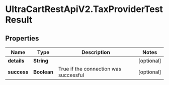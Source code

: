 # UltraCartRestApiV2.TaxProviderTestResult

## Properties
Name | Type | Description | Notes
------------ | ------------- | ------------- | -------------
**details** | **String** |  | [optional] 
**success** | **Boolean** | True if the connection was successful | [optional] 


